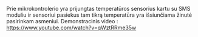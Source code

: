 
Prie mikrokontrolerio yra prijungtas temperatūros sensorius kartu su SMS moduliu ir sensoriui pasiekus tam tikrą temperatūra yra išsiunčiama žinutė pasirinkam asmeniui.
Demonstracinis video : https://www.youtube.com/watch?v=qWztRRme35w

